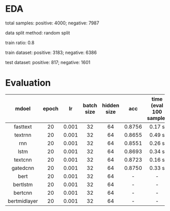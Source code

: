 # EDA

total samples: positive: 4000; negative: 7987

data split method: random split

train ratio: 0.8

train dataset: positive: 3183; negative: 6386

test dataset: positive: 817; negative: 1601

# Evaluation



|    mdoel     | epoch | lr    | batch size | hidden size |  acc   | time (eval 100 sample) |
| :----------: | :---: | ----- | :--------: | :---------: | :----: | :--------------------: |
|   fasttext   |  20   | 0.001 |     32     |     64      | 0.8756 |         0.17 s         |
|   textrnn    |  20   | 0.001 |     32     |     64      | 0.8655 |         0.49 s         |
|     rnn      |  20   | 0.001 |     32     |     64      | 0.8551 |         0.26 s         |
|     lstm     |  20   | 0.001 |     32     |     64      | 0.8693 |         0.34 s         |
|   textcnn    |  20   | 0.001 |     32     |     64      | 0.8723 |         0.16 s         |
|   gatedcnn   |  20   | 0.001 |     32     |     64      | 0.8750 |         0.33 s         |
|     bert     |  20   | 0.001 |     32     |     64      |   -    |           -            |
|   bertlstm   |  20   | 0.001 |     32     |     64      |   -    |           -            |
|   bertcnn    |  20   | 0.001 |     32     |     64      |   -    |           -            |
| bertmidlayer |  20   | 0.001 |     32     |     64      |   -    |           -            |

